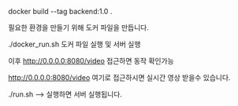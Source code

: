 docker build --tag backend:1.0 .

필요한 환경을 만들기 위해 도커 파일을 만듭니다.

./docker_run.sh
도커 파일 실행 및 서버 실행

이후 http://0.0.0.0:8080/video 접근하면 동작 확인가능

http://0.0.0.0:8080/video 여기로 접근하시면 실시간 영상 받을수 있습니다.

./run.sh
--> 실행하면 서버 실행됩니다.


